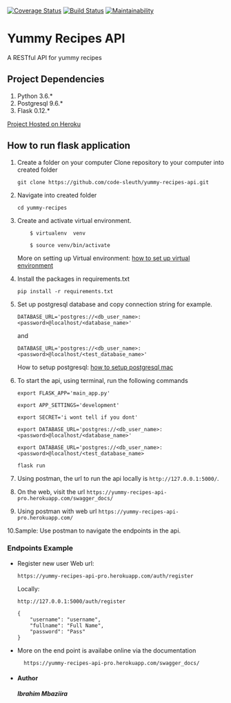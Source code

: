 [![Coverage Status](https://coveralls.io/repos/github/code-sleuth/yummy-recipes-api/badge.svg?branch=dev&cacheBuster=1)](https://coveralls.io/github/code-sleuth/yummy-recipes-api?branch=dev)
[![Build Status](https://travis-ci.org/code-sleuth/yummy-recipes-api.svg?branch=dev&cacheBuster=1)](https://travis-ci.org/code-sleuth/yummy-recipes-api)
[![Maintainability](https://api.codeclimate.com/v1/badges/feffc843869abc06a0e7/maintainability)](https://codeclimate.com/github/code-sleuth/yummy-recipes-api/maintainability)

# **Yummy Recipes API**
A RESTful API for yummy recipes

## Project Dependencies
1. Python 3.6.*
2. Postgresql 9.6.*
3. Flask 0.12.*

[Project Hosted on Heroku](https://yummy-recipes-api-pro.herokuapp.com)

## How to run flask application
1. Create a folder <yummy-recipes> on your computer
   Clone repository to your computer into created folder

    ```
    git clone https://github.com/code-sleuth/yummy-recipes-api.git
    ```
2. Navigate into created folder

    ```
    cd yummy-recipes
    ```
3. Create and activate  virtual environment.

    ```
        $ virtualenv  venv

        $ source venv/bin/activate
    ```

    More on setting up Virtual environment: [how to set up virtual environment](http://docs.python-guide.org/en/latest/dev/virtualenvs/)

4. Install the packages in requirements.txt

    ``` pip install -r requirements.txt ```

5. Set up postgresql database and copy connection string for example.

    ``` DATABASE_URL='postgres://<db_user_name>:<password>@localhost/<database_name>' ```

    and

    ``` DATABASE_URL='postgres://<db_user_name>:<password>@localhost/<test_database_name>' ```

    How to setup postgresql: [how to setup postgresql mac](https://gist.github.com/sgnl/609557ebacd3378f3b72)

6. To start the api, using terminal, run the following commands

    ```export FLASK_APP='main_app.py'```

    ```export APP_SETTINGS='development'```

    ```export SECRET='i wont tell if you dont'```

    ```export DATABASE_URL='postgres://<db_user_name>:<password>@localhost/<database_name>'```

    ```export DATABASE_URL='postgres://<db_user_name>:<password>@localhost/<test_database_name>```

    ```flask run ```
7. Using postman, the url to run the api locally is ```http://127.0.0.1:5000/```.

8. On the web, visit the url ```https://yummy-recipes-api-pro.herokuapp.com/swagger_docs/```

9. Using postman with web url ```https://yummy-recipes-api-pro.herokuapp.com/```

    
10.Sample: Use postman to navigate the endpoints in the api.

### Endpoints Example

-  Register new user
    Web url:
    ```
    https://yummy-recipes-api-pro.herokuapp.com/auth/register
    ``` 
    Locally:
    ```
    http://127.0.0.1:5000/auth/register
    ```

    ```
    {
        "username": "username",
        "fullname": "Full Name",
        "password": "Pass"
    }
    ```

- More on the end point is availabe online via the documentation
  ```
    https://yummy-recipes-api-pro.herokuapp.com/swagger_docs/
  ```
       

* #### Author
    ***Ibrahim Mbaziira***

